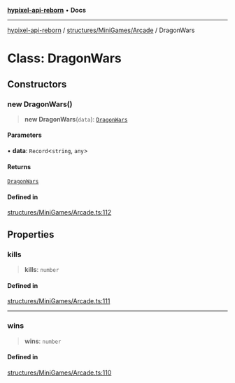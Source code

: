 [**hypixel-api-reborn**](../../../../README.md) • **Docs**

***

[hypixel-api-reborn](../../../../modules.md) / [structures/MiniGames/Arcade](../README.md) / DragonWars

# Class: DragonWars

## Constructors

### new DragonWars()

> **new DragonWars**(`data`): [`DragonWars`](DragonWars.md)

#### Parameters

• **data**: `Record`\<`string`, `any`\>

#### Returns

[`DragonWars`](DragonWars.md)

#### Defined in

[structures/MiniGames/Arcade.ts:112](https://github.com/Kathund/REBORN-docs-TEST/blob/226e7f6a62bb6bca87ef0828ac84e9098d59f860/src/structures/MiniGames/Arcade.ts#L112)

## Properties

### kills

> **kills**: `number`

#### Defined in

[structures/MiniGames/Arcade.ts:111](https://github.com/Kathund/REBORN-docs-TEST/blob/226e7f6a62bb6bca87ef0828ac84e9098d59f860/src/structures/MiniGames/Arcade.ts#L111)

***

### wins

> **wins**: `number`

#### Defined in

[structures/MiniGames/Arcade.ts:110](https://github.com/Kathund/REBORN-docs-TEST/blob/226e7f6a62bb6bca87ef0828ac84e9098d59f860/src/structures/MiniGames/Arcade.ts#L110)
